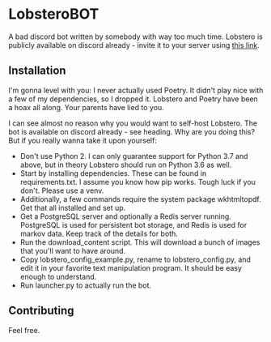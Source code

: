 
# LobsteroBOT
A bad discord bot written by somebody with way too much time.
Lobstero is publicly available on discord already - invite it to your server using [this link](https://discordapp.com/api/oauth2/authorize?client_id=642538503711752234&scope=bot).

## Installation
I'm gonna level with you: I never actually used Poetry. It didn't play nice with a few of my dependencies, so I dropped it. Lobstero and Poetry have been a hoax all along.
Your parents have lied to you.

I can see almost no reason why you would want to self-host Lobstero.
The bot is available on discord already - see heading. Why are you doing this?
But if you really wanna take it upon yourself:

 - Don't use Python 2. I can only guarantee support for Python 3.7 and above, but in theory Lobstero should run on Python 3.6 as well.
 - Start by installing dependencies. These can be found in requirements.txt. I assume you know how pip works. Tough luck if you don't. Please use a venv.
 - Additionally, a few commands require the system package wkhtmltopdf. Get that all installed and set up.
 - Get a PostgreSQL server and optionally a Redis server running. PostgreSQL is used for persistent bot storage, and Redis is used for markov data. Keep track of the details for both.
 - Run the download_content script. This will download a bunch of images that you'll want to have around.
 - Copy lobstero_config_example.py, rename to lobstero_config.py, and edit it in your favorite text manipulation program. It should be easy enough to understand.
 - Run launcher.py to actually run the bot.

## Contributing
Feel free.
